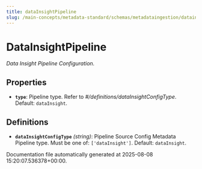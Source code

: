 ```yaml
---
title: dataInsightPipeline
slug: /main-concepts/metadata-standard/schemas/metadataingestion/datainsightpipeline
---
```


# DataInsightPipeline

*Data Insight Pipeline Configuration.*

## Properties

- **`type`**: Pipeline type. Refer to *#/definitions/dataInsightConfigType*. Default: `dataInsight`.
## Definitions

- **`dataInsightConfigType`** *(string)*: Pipeline Source Config Metadata Pipeline type. Must be one of: `['dataInsight']`. Default: `dataInsight`.


Documentation file automatically generated at 2025-08-08 15:20:07.536378+00:00.
